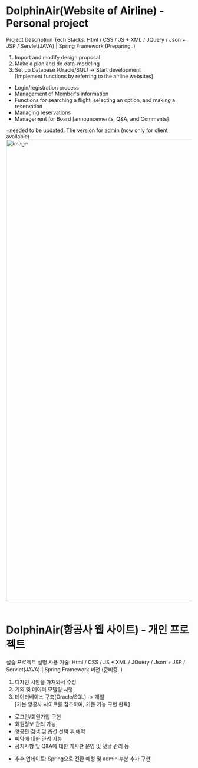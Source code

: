 # DolphinAir(Website of Airline) - Personal project

Project Description
Tech Stacks: Html / CSS / JS + XML / JQuery / Json + JSP / Servlet(JAVA) | Spring Framework (Preparing..)<br>
1. Import and modify design proposal
2. Make a plan and do data-modeling
3. Set up Database (Oracle/SQL) -> Start development<br>
[Implement functions by referring to the airline websites]<br>
- Login/registration process
- Management of Member's information
- Functions for searching a flight, selecting an option, and making a reservation
- Managing reservations
- Management for Board [announcements, Q&A, and Comments]

+needed to be updated: The version for admin (now only for client available)
<br>
<img width="1254" alt="image" src="https://user-images.githubusercontent.com/108180200/178360584-7d744ce5-8a6b-41f1-b0ff-523b8cea9ffc.png">
<br><br>

# DolphinAir(항공사 웹 사이트) - 개인 프로젝트

실습 프로젝트 설명
사용 기술: Html / CSS / JS + XML / JQuery / Json + JSP / Servlet(JAVA) | Spring Framework 버전 (준비중..)<br>
1. 디자인 시안을 가져와서 수정
2. 기획 및 데이터 모델링 시행
3. 데이터베이스 구축(Oracle/SQL) -> 개발<br>
[기본 항공사 사이트를 참조하여, 기존 기능 구현 완료]<br>
- 로그인/회원가입 구현
- 회원정보 관리 가능
- 항공편 검색 및 옵션 선택 후 예약
- 예약에 대한 관리 가능
- 공지사항 및 Q&A에 대한 게시판 운영 및 댓글 관리 등

+ 추후 업데이트: Spring으로 전환 예정 및 admin 부분 추가 구현
